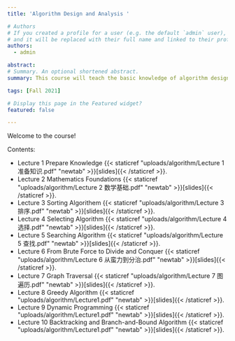 ```yaml
---
title: 'Algorithm Design and Analysis '

# Authors
# If you created a profile for a user (e.g. the default `admin` user), write the username (folder name) here
# and it will be replaced with their full name and linked to their profile.
authors:
  - admin

abstract: 
# Summary. An optional shortened abstract.
summary: This course will teach the basic knowledge of algorithm design and analysis, focusing on four classical algorithm design strategies of traversal, divide and conquer, greed and dynamic programming, and classical algorithm problems such as sorting, selection, search, graph traversal, small spanning tree and short path.

tags: [Fall 2021]

# Display this page in the Featured widget?
featured: false

---
```


Welcome to the course!

Contents:
- Lecture 1 Prepare Knowledge {{< staticref "uploads/algorithm/Lecture 1 准备知识.pdf" "newtab" >}}[slides]{{< /staticref >}}.
- Lecture 2 Mathematics Foundations {{< staticref "uploads/algorithm/Lecture 2 数学基础.pdf" "newtab" >}}[slides]{{< /staticref >}}.
- Lecture 3 Sorting Algorithem {{< staticref "uploads/algorithm/Lecture 3 排序.pdf" "newtab" >}}[slides]{{< /staticref >}}.
- Lecture 4 Selecting Algorithm {{< staticref "uploads/algorithm/Lecture 4 选择.pdf" "newtab" >}}[slides]{{< /staticref >}}.
- Lecture 5 Searching Algorithm {{< staticref "uploads/algorithm/Lecture 5 查找.pdf" "newtab" >}}[slides]{{< /staticref >}}.
- Lecture 6 From Brute Force to Divide and Conquer {{< staticref "uploads/algorithm/Lecture 6 从蛮力到分治.pdf" "newtab" >}}[slides]{{< /staticref >}}.
- Lecture 7 Graph Traversal {{< staticref "uploads/algorithm/Lecture 7 图遍历.pdf" "newtab" >}}[slides]{{< /staticref >}}.
- Lecture 8 Greedy Algorithm {{< staticref "uploads/algorithm/Lecture1.pdf" "newtab" >}}[slides]{{< /staticref >}}.
- Lecture 9 Dynamic Programming {{< staticref "uploads/algorithm/Lecture1.pdf" "newtab" >}}[slides]{{< /staticref >}}.
- Lecture 10 Backtracking and Branch-and-Bound Algorithm {{< staticref "uploads/algorithm/Lecture1.pdf" "newtab" >}}[slides]{{< /staticref >}}.
